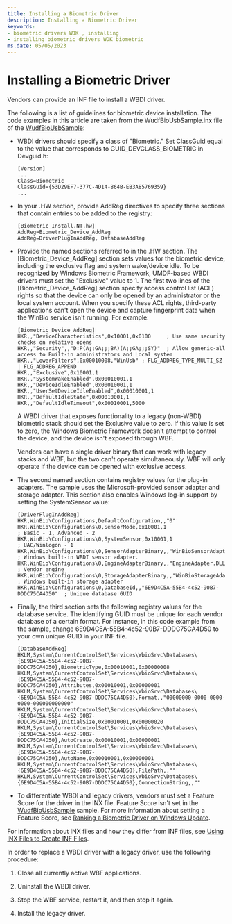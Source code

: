 ```yaml
---
title: Installing a Biometric Driver
description: Installing a Biometric Driver
keywords:
- biometric drivers WDK , installing
- installing biometric drivers WDK biometric
ms.date: 05/05/2023
---
```


# Installing a Biometric Driver

Vendors can provide an INF file to install a WBDI driver.

The following is a list of guidelines for biometric device installation. The code examples in this article are taken from the WudfBioUsbSample.inx file of the [WudfBioUsbSample](https://github.com/microsoft/Windows-driver-samples/releases/tag/win11-22h2):

- WBDI drivers should specify a class of "Biometric." Set ClassGuid equal to the value that corresponds to GUID_DEVCLASS_BIOMETRIC in Devguid.h:

    ```inf
    [Version]
    ...
    Class=Biometric
    ClassGuid={53D29EF7-377C-4D14-864B-EB3A85769359}
    ...
    ```

- In your .HW section, provide AddReg directives to specify three sections that contain entries to be added to the registry:

    ```inf
    [Biometric_Install.NT.hw]
    AddReg=Biometric_Device_AddReg
    AddReg=DriverPlugInAddReg, DatabaseAddReg
    ```

- Provide the named sections referred to in the .HW section. The \[Biometric_Device_AddReg\] section sets values for the biometric device, including the exclusive flag and system wake/device idle. To be recognized by Windows Biometric Framework, UMDF-based WBDI drivers must set the "Exclusive" value to 1. The first two lines of the \[Biometric_Device_AddReg\] section specify access control list (ACL) rights so that the device can only be opened by an administrator or the local system account. When you specify these ACL rights, third-party applications can't open the device and capture fingerprint data when the WinBio service isn't running. For example:

    ```inf
    [Biometric_Device_AddReg]
    HKR,,"DeviceCharacteristics",0x10001,0x0100     ; Use same security checks on relative opens
    HKR,,"Security",,"D:P(A;;GA;;;BA)(A;;GA;;;SY)"  ; Allow generic-all access to Built-in administrators and Local system
    HKR,,"LowerFilters",0x00010008,"WinUsb" ; FLG_ADDREG_TYPE_MULTI_SZ | FLG_ADDREG_APPEND
    HKR,,"Exclusive",0x10001,1
    HKR,,"SystemWakeEnabled",0x00010001,1
    HKR,,"DeviceIdleEnabled",0x00010001,1
    HKR,,"UserSetDeviceIdleEnabled",0x00010001,1
    HKR,,"DefaultIdleState",0x00010001,1
    HKR,,"DefaultIdleTimeout",0x00010001,5000
    ```

    A WBDI driver that exposes functionality to a legacy (non-WBDI) biometric stack should set the Exclusive value to zero. If this value is set to zero, the Windows Biometric Framework doesn't attempt to control the device, and the device isn't exposed through WBF.

    Vendors can have a single driver binary that can work with legacy stacks and WBF, but the two can't operate simultaneously. WBF will only operate if the device can be opened with exclusive access.

- The second named section contains registry values for the plug-in adapters. The sample uses the Microsoft-provided sensor adapter and storage adapter. This section also enables Windows log-in support by setting the SystemSensor value:

    ```inf
    [DriverPlugInAddReg]
    HKR,WinBio\Configurations,DefaultConfiguration,,"0"
    HKR,WinBio\Configurations\0,SensorMode,0x10001,1                                ; Basic - 1, Advanced - 2
    HKR,WinBio\Configurations\0,SystemSensor,0x10001,1                              ; UAC/Winlogon - 1
    HKR,WinBio\Configurations\0,SensorAdapterBinary,,"WinBioSensorAdapter.DLL"      ; Windows built-in WBDI sensor adapter.
    HKR,WinBio\Configurations\0,EngineAdapterBinary,,"EngineAdapter.DLL"            ; Vendor engine
    HKR,WinBio\Configurations\0,StorageAdapterBinary,,"WinBioStorageAdapter.DLL"    ; Windows built-in storage adapter
    HKR,WinBio\Configurations\0,DatabaseId,,"6E9D4C5A-55B4-4c52-90B7-DDDC75CA4D50"  ; Unique database GUID
    ```

- Finally, the third section sets the following registry values for the database service. The identifying GUID must be unique for each vendor database of a certain format. For instance, in this code example from the sample, change 6E9D4C5A-55B4-4c52-90B7-DDDC75CA4D50 to your own unique GUID in your INF file.

    ```inf
    [DatabaseAddReg]
    HKLM,System\CurrentControlSet\Services\WbioSrvc\Databases\{6E9D4C5A-55B4-4c52-90B7-DDDC75CA4D50},BiometricType,0x00010001,0x00000008
    HKLM,System\CurrentControlSet\Services\WbioSrvc\Databases\{6E9D4C5A-55B4-4c52-90B7-DDDC75CA4D50},Attributes,0x00010001,0x00000001
    HKLM,System\CurrentControlSet\Services\WbioSrvc\Databases\{6E9D4C5A-55B4-4c52-90B7-DDDC75CA4D50},Format,,"00000000-0000-0000-0000-000000000000"
    HKLM,System\CurrentControlSet\Services\WbioSrvc\Databases\{6E9D4C5A-55B4-4c52-90B7-DDDC75CA4D50},InitialSize,0x00010001,0x00000020
    HKLM,System\CurrentControlSet\Services\WbioSrvc\Databases\{6E9D4C5A-55B4-4c52-90B7-DDDC75CA4D50},AutoCreate,0x00010001,0x00000001
    HKLM,System\CurrentControlSet\Services\WbioSrvc\Databases\{6E9D4C5A-55B4-4c52-90B7-DDDC75CA4D50},AutoName,0x00010001,0x00000001
    HKLM,System\CurrentControlSet\Services\WbioSrvc\Databases\{6E9D4C5A-55B4-4c52-90B7-DDDC75CA4D50},FilePath,,""
    HKLM,System\CurrentControlSet\Services\WbioSrvc\Databases\{6E9D4C5A-55B4-4c52-90B7-DDDC75CA4D50},ConnectionString,,""
    ```

- To differentiate WBDI and legacy drivers, vendors must set a Feature Score for the driver in the INX file. Feature Score isn't set in the [WudfBioUsbSample](https://github.com/microsoft/Windows-driver-samples/releases/tag/win11-22h2) sample. For more information about setting a Feature Score, see [Ranking a Biometric Driver on Windows Update](ranking-a-biometric-driver-on-windows-update.md).

For information about INX files and how they differ from INF files, see [Using INX Files to Create INF Files](../wdf/using-inx-files-to-create-inf-files.md).

In order to replace a WBDI driver with a legacy driver, use the following procedure:

1. Close all currently active WBF applications.

1. Uninstall the WBDI driver.

1. Stop the WBF service, restart it, and then stop it again.

1. Install the legacy driver.
